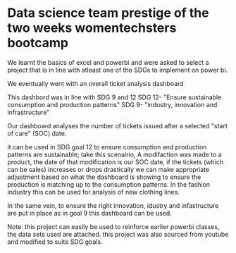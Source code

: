 # Data science team prestige of the two weeks womentechsters bootcamp

We learnt the basics of excel and powerbi and were asked to select a project that is in line with atleast one of the SDGs to implement on power bi.

We eventually went with an overall ticket analysis dashboard

This dashbord was in line with SDG 9 and 12
SDG 12- "Ensure sustainable consumption and production patterns"
SDG 9- "industry, innovation and infrastructure"

Our dashboard analyses the number of tickets issued after a selected "start of care" (SOC) date.

it can be used in SDG goal 12 to ensure consumption and production patterns are sustainable;
take this scenairio,
A modifaction was made to a product, the date of that modification is our SOC date, if the tickets (which can be sales) increases or drops drastically we can make appropriate adjustment based on what the dashboard is showing to ensure the production is matching up to the consumption patterns.
In the fashion industry this can be used for analysis of new clothing lines.

In the same vein,
to ensure the right innovation, idustry and infastructure are put in place as in goal 9 this dashboard can be used.

Note: this project can easily be used to reinforce earlier powerbi classes, the data sets used are attached.
this project was also sourced from youtube and modified to suite SDG goals.